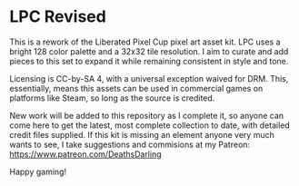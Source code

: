 # LPC Revised
This is a rework of the Liberated Pixel Cup pixel art asset kit. LPC uses a bright 128 color palette and a 32x32 tile resolution. I aim to curate and add pieces to this set to expand it while remaining consistent in style and tone.

Licensing is CC-by-SA 4, with a universal exception waived for DRM. This, essentially, means this assets can be used in commercial games on platforms like Steam, so long as the source is credited.

New work will be added to this repository as I complete it, so anyone can come here to get the latest, most complete collection to date, with detailed credit files supplied. If this kit is missing an element anyone very much wants to see, I take suggestions and commisions at my Patreon: https://www.patreon.com/DeathsDarling

Happy gaming!
